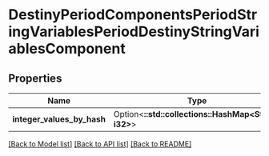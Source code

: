 # DestinyPeriodComponentsPeriodStringVariablesPeriodDestinyStringVariablesComponent

## Properties

Name | Type | Description | Notes
------------ | ------------- | ------------- | -------------
**integer_values_by_hash** | Option<**::std::collections::HashMap<String, i32>**> |  | [optional]

[[Back to Model list]](../README.md#documentation-for-models) [[Back to API list]](../README.md#documentation-for-api-endpoints) [[Back to README]](../README.md)


